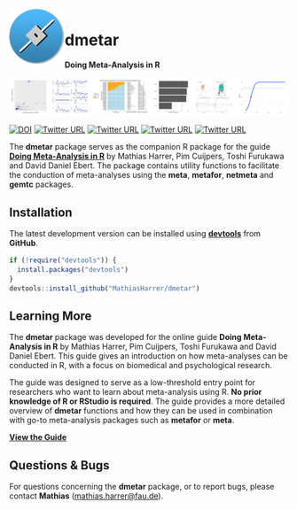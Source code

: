 <img src="man/figures/logo.png" align="left" alt="" width="100" />

# dmetar

**Doing Meta-Analysis in R**

![](docs/front.png)

[![DOI](https://zenodo.org/badge/152492192.svg)](https://zenodo.org/badge/latestdoi/152492192)
[![Twitter URL](https://img.shields.io/twitter/url/https/twitter.com/MathiasHarrer.svg?style=social&label=Follow%20%40MathiasHarrer)](https://twitter.com/MathiasHarrer)
[![Twitter URL](https://img.shields.io/twitter/url/https/twitter.com/pimcuijpers.svg?style=social&label=Follow%20%40pimcuijpers)](https://twitter.com/pimcuijpers)
[![Twitter URL](https://img.shields.io/twitter/url/https/twitter.com/pimcuijpers.svg?style=social&label=Follow%20%40Toshi_FRKW)](https://twitter.com/Toshi_FRKW)
[![Twitter URL](https://img.shields.io/twitter/url/https/twitter.com/DDEbert.svg?style=social&label=Follow%20%40DDEbert)](https://twitter.com/DDEbert)



The **dmetar** package serves as the companion R package for the guide [**Doing Meta-Analysis in R**](https://bookdown.org/MathiasHarrer/Doing_Meta_Analysis_in_R/) by Mathias Harrer, Pim Cuijpers, Toshi Furukawa and David Daniel Ebert. The package contains utility functions to facilitate the conduction of meta-analyses using the **meta**, **metafor**, **netmeta** and **gemtc** packages.



## Installation

The latest development version can be installed using [**devtools**](https://devtools.r-lib.org/) from **GitHub**.

``` r
if (!require("devtools")) {
  install.packages("devtools")
}
devtools::install_github("MathiasHarrer/dmetar")
```



## Learning More 

The **dmetar** package was developed for the online guide **Doing Meta-Analysis in R** by Mathias Harrer, Pim Cuijpers, Toshi Furukawa and David Daniel Ebert. This guide gives an introduction on how meta-analyses can be conducted in R, with a focus on biomedical and psychological research. 

The guide was designed to serve as a low-threshold entry point for researchers who want to learn about meta-analysis using R. **No prior knowledge of R or RStudio is required**. The guide provides a more detailed overview of **dmetar** functions and how they can be used in combination with go-to meta-analysis packages such as **metafor** or **meta**.

[**View the Guide**](https://bookdown.org/MathiasHarrer/Doing_Meta_Analysis_in_R/)



## Questions & Bugs

For questions concerning the **dmetar** package, or to report bugs, please contact **Mathias** (mathias.harrer@fau.de). 
